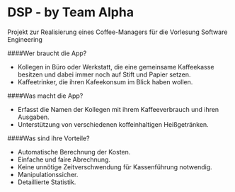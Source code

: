 # DSP - by Team Alpha

Projekt zur Realisierung eines Coffee-Managers für die Vorlesung Software Engineering

####Wer braucht die App?
- Kollegen in Büro oder Werkstatt, die eine gemeinsame Kaffeekasse besitzen und dabei immer noch auf Stift und Papier setzen.
- Kaffeetrinker, die ihren Kafeekonsum im Blick haben wollen.

####Was macht die App?
- Erfasst die Namen der Kollegen mit ihrem Kaffeeverbrauch und ihren Ausgaben.
- Unterstützung von verschiedenen koffeinhaltigen Heißgetränken.

####Was sind ihre Vorteile?
- Automatische Berechnung der Kosten.
- Einfache und faire Abrechnung.
- Keine unnötige Zeitverschwendung für Kassenführung notwendig.
- Manipulationssicher.
- Detaillierte Statistik.
